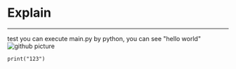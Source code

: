 # Explain
---
test
you can execute main.py by python, you can see "hello world"
![github picture](https://i0.wp.com/www.cienciaedados.com/wp-content/uploads/2016/08/15-Reposito%CC%81rios-no-Github-para-Cientistas-de-Dados.png?resize=1024%2C538&ssl=1)

```
print("123")
```
